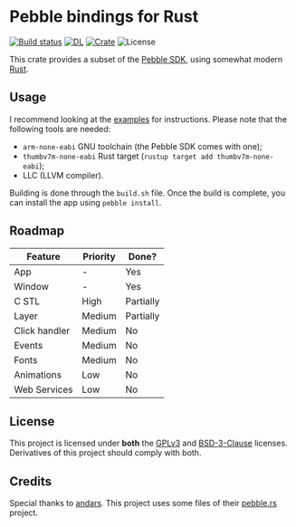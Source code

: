 # Pebble bindings for Rust
[![Build status](https://api.travis-ci.org/RoccoDev/pebble-rust.svg?branch=master)](https://travis-ci.org/RoccoDev/pebble-rust)
[![DL](https://img.shields.io/crates/d/pebble-rust.svg?color=green&label=Downloads%20%40%20Crates.io)](https://crates.io/crates/pebble-rust)
[![Crate](https://img.shields.io/crates/v/pebble-rust.svg)](https://crates.io/crates/pebble-rust)
![License](https://img.shields.io/crates/l/pebble-rust.svg)

This crate provides a subset of the [Pebble SDK](https://developer.rebble.io), using somewhat modern [Rust](https://rust-lang.org).

## Usage
I recommend looking at the [examples](examples) for instructions.
Please note that the following tools are needed:
* `arm-none-eabi` GNU toolchain (the Pebble SDK comes with one);
* `thumbv7m-none-eabi` Rust target (`rustup target add thumbv7m-none-eabi`);
* LLC (LLVM compiler).

Building is done through the `build.sh` file.
Once the build is complete, you can install the app using `pebble install`.

## Roadmap
| Feature | Priority | Done? |
| ------- | -------- | ----- |
| App | - | Yes
| Window | - | Yes
| C STL | High | Partially
| Layer | Medium | Partially
| Click handler | Medium | No
| Events | Medium | No
| Fonts | Medium | No
| Animations | Low | No
| Web Services | Low | No

## License
This project is licensed under **both** the [GPLv3](LICENSE-GPLv3) and [BSD-3-Clause](LICENSE-BSD-3.0) licenses.
Derivatives of this project should comply with both.

## Credits
Special thanks to [andars](https://github.com/andars). This project uses some files of their [pebble.rs](https://github.com/andars/pebble.rs) project.

